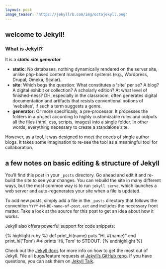 ```yaml
---
layout: post
image_teaser: 'https://jekyllrb.com/img/octojekyll.png'
---
```



## welcome to Jekyll!

### What is Jekyll?

It is a ___static___ ___site___ ___generator___

- **static:** No databases, nothing dynamically rendered on the server site, unlike php-based content management systems (e.g., Wordpress, Drupal, Omeka, Scalar).
- **site:**  Which begs the question: What constitutes a 'site' per se? A blog? A digital exhibit or collection? A scholarly edition? At what level of finished-ness? DH, especially in the classroom, often generates digital documentation and artifacts that resists conventional notions of 'websites', if such a term suggests a genre.
- **generator:** Or more specifically, a pre-processor. It processes the folders in a project according to highly customizable rules and outputs all the files (html, css, scripts, images) into a single folder. In other words, everything necessary to create a standalone site.

However, as a tool, it was designed to meet the needs of single author blogs. It takes some imagination to re-see the tool as a meaningful tool for collaboration.

## a few notes on basic editing & structure of Jekyll

You’ll find this post in your `_posts` directory. Go ahead and edit it and re-build the site to see your changes. You can rebuild the site in many different ways, but the most common way is to run `jekyll serve`, which launches a web server and auto-regenerates your site when a file is updated.

To add new posts, simply add a file in the `_posts` directory that follows the convention `YYYY-MM-DD-name-of-post.ext` and includes the necessary front matter. Take a look at the source for this post to get an idea about how it works.

Jekyll also offers powerful support for code snippets:

{% highlight ruby %}
def print_hi(name)
  puts "Hi, #{name}"
end
print_hi('Tom')
#=> prints 'Hi, Tom' to STDOUT.
{% endhighlight %}

Check out the [Jekyll docs][jekyll-docs] for more info on how to get the most out of Jekyll. File all bugs/feature requests at [Jekyll’s GitHub repo][jekyll-gh]. If you have questions, you can ask them on [Jekyll Talk][jekyll-talk].

[jekyll-docs]: http://jekyllrb.com/docs/home
[jekyll-gh]:   https://github.com/jekyll/jekyll
[jekyll-talk]: https://talk.jekyllrb.com/
